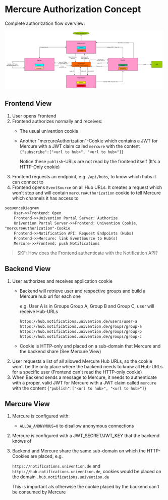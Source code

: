 # Mercure Authorization Concept

Complete authorization flow overview:

![mecure_notifications.png](./mecure_notifications.png)

## Frontend View

1. User opens Frontend
2. Frontend authorizes normally and receives:
   - The usual univention cookie
   - Another "mercureAuthorization"-Cookie which contains a JWT for Mercure with
     a JWT claim called `mercure` with the content `{"subscribe":["<url to hub>", "<url to hub>"]}`

     Notice these `publish`-URLs are not read by the frontend itself (It's a HTTP-Only cookie)
3. Frontend requests an endpoint, e.g. `/api/hubs`, to know which hubs it can connect to
4. Frontend opens `EventSource` on all Hub URLs. It creates a request which won't stop and
   will contain `mercureAuthorization` cookie to tell Mercure which channels it has access to

```mermaid
sequenceDiagram
    User->>Frontend: Open
    Frontend->>Univention Portal Server: Authorize
    Univention Portal Server->>Frontend: Univention Cookie, "mercureAuthorization"-Cookie
    Frontend->>Notification API: Request Endpoints (Hubs)
    Frontend->>Mercure: link EventSource to Hub(s)
    Mercure->>Frontend: push Notifications
```

> SKF: How does the Frontend authenticate with the Notification API?

## Backend View

1. User authorizes and receives application cookie
   - Backend will retrieve user and respective groups and build a Mercure hub url for each one
 
     e.g. User A is in Groups Group A, Group B and Group C, user will receive Hub-URLs
 
     ```
     https://hub.notifications.univention.de/users/user-a
     https://hub.notifications.univention.de/groups/group-a
     https://hub.notifications.univention.de/groups/group-b
     https://hub.notifications.univention.de/groups/group-c
     ```
   - Cookie is HTTP-only and placed on a sub-domain that Mercure and the backend share (See Mercure View)
2. User requests a list of all allowed Mercure Hub URLs, so the cookie won't be the only place
   where the backend needs to know all Hub-URLs for a specific user (Frontend can't read the HTTP-only cookie)
3. When Backend sends a message to Mercure, it needs to authenticate with a proper, valid JWT for Mercure with a JWT claim called `mercure` with the content `{"publish":["<url to hub>", "<url to hub>"]}`

## Mercure View

1. Mercure is configured with:
   - `ALLOW_ANONYMOUS=0` to disallow anonymous connections
2. Mercure is configured with a JWT_SECRET/JWT_KEY that the backend knows of
3. Backend and Mercure share the same sub-domain on which the HTTP-Cookies are placed, e.g.
   
   `https://notifications.univention.de` and `https://hub.notifications.univention.de`, cookies would be placed
   on the domain `.hub.notifications.univention.de`

   This is important als otherwise the cookie placed by the backend can't be consumed by Mercure
   
